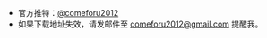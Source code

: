* 官方推特：[@comeforu2012](https://twitter.com/comeforu2012)
* 如果下载地址失效，请发邮件至 comeforu2012@gmail.com 提醒我。